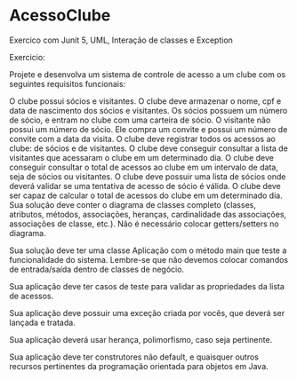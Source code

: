 # AcessoClube
Exercico com Junit 5, UML, Interação de classes e Exception


Exercicio:

Projete e desenvolva um sistema de controle de acesso a um clube com os seguintes requisitos funcionais:

O clube possui sócios e visitantes. 
O clube deve armazenar o nome, cpf e data de nascimento dos sócios e visitantes.
Os sócios possuem um número de sócio, e entram no clube com uma carteira de sócio.
O visitante não possui um número de sócio. Ele compra um convite e possui um número de convite com a data da visita.
O clube deve registrar todos os acessos ao clube: de sócios e de visitantes.
O clube deve conseguir consultar a lista de visitantes que acessaram o clube em um determinado dia.
O clube deve conseguir consultar o total de acessos ao clube em um intervalo de data, seja de sócios ou visitantes.
O clube deve possuir uma lista de sócios onde deverá validar se uma tentativa de acesso de sócio é válida.
O clube deve ser capaz de calcular o total de acessos do clube em um determinado dia.
Sua solução deve conter o diagrama de classes completo (classes, atributos, métodos, associações, heranças, cardinalidade das associações, associações de classe, etc.). Não é necessário colocar getters/setters no diagrama.

Sua solução deve ter uma classe Aplicação com o método main que teste a funcionalidade do sistema. Lembre-se que não devemos colocar comandos de entrada/saída dentro de classes de negócio.

Sua aplicação deve ter casos de teste para validar as propriedades da lista de acessos.

Sua aplicação deve possuir uma exceção criada por vocês, que deverá ser lançada e tratada.

Sua aplicação deverá usar herança, polimorfismo, caso seja pertinente.

Sua aplicação deve ter construtores não default, e quaisquer outros recursos pertinentes da programação orientada para objetos em Java.
